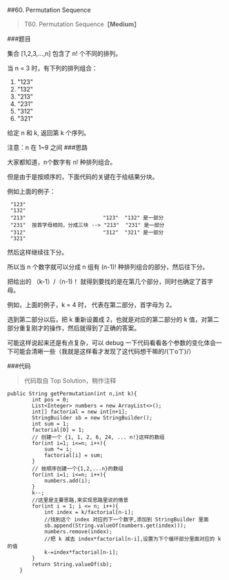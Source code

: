 ##60. Permutation Sequence
> T60. Permutation Sequence【**Medium**】

###题目

集合 [1,2,3,...,n] 包含了 n! 个不同的排列。

当 n = 3 时，有下列的排列组合：

1. "123"
2. "132"
3. "213"
4. "231"
5. "312"
6. "321"

给定 n 和 k, 返回第 k 个序列。

注意：n 在 1~9 之间
###思路

大家都知道，n个数字有 n! 种排列组合。

但是由于是按顺序的，下面代码的关键在于给结果分块。

例如上面的例子：

```
 "123"
 "132"
 "213"                         "123"  "132" 是一部分
 "231"  按首字母相同，分成三块 --> "213"  "231" 是一部分
 "312"                         "312"  "321" 是一部分
 "321"
```

然后这样继续往下分。

所以当 n 个数字就可以分成 n 组有 (n-1)! 种排列组合的部分，然后往下分。

把给出的 （k-1）/（n-1)！ 就得到要找的是在第几个部分，同时也确定了首字母。

例如，上面的例子，k = 4 时， 代表在第二部分，首字母为 2。

选到第二部分以后，把 k 重新设置成 2，也就是对应的第二部分的 k 值，对第二部分重复刚才的操作，然后就得到了正确的答案。

可能这样说起来还是有点复杂，可以 debug 一下代码看看各个参数的变化体会一下可能会清晰一些（我就是这样看才发现了这代码想干嘛的/(ㄒoㄒ)/）

###代码
>代码取自 Top Solution，稍作注释

```
public String getPermutation(int n,int k){
        int pos = 0;
        List<Integer> numbers = new ArrayList<>();
        int[] factorial = new int[n+1];
        StringBuilder sb = new StringBuilder();
        int sum = 1;
        factorial[0] = 1;
        // 创建一个 {1, 1, 2, 6, 24, ... n!}这样的数组
        for(int i=1; i<=n; i++){
            sum *= i;
            factorial[i] = sum;
        }
        // 按顺序创建一个{1,2,...n}的数组
        for(int i=1; i<=n; i++){
            numbers.add(i);
        }
        k--;
        //这里是主要思路,来实现思路里说的情景
        for(int i = 1; i <= n; i++){
            int index = k/factorial[n-i];
            //找到这个 index 对应的下一个数字,添加到 StringBuilder 里面
            sb.append(String.valueOf(numbers.get(index)));
            numbers.remove(index);
            //把 k 减去 index*factorial[n-i],设置为下个循环部分里面对应的 k 的值
            k-=index*factorial[n-i];
        }
        return String.valueOf(sb);
    }
```
